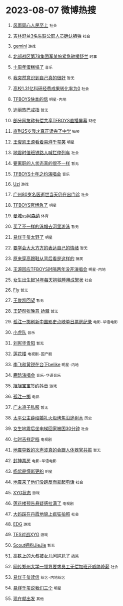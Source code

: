 # 2023-08-07 微博热搜 
1. [风雨同心人民至上](https://m.weibo.cn/search?containerid=100103type%3D1%26t%3D10%26q%3D%23%E9%A3%8E%E9%9B%A8%E5%90%8C%E5%BF%83%E4%BA%BA%E6%B0%91%E8%87%B3%E4%B8%8A%23&stream_entry_id=51&isnewpage=1&extparam=seat%3D1%26pos%3D0%26cate%3D10103%26dgr%3D0%26filter_type%3Drealtimehot%26c_type%3D51%26stream_entry_id%3D51%26display_time%3D1691345389%26pre_seqid%3D169134538920702720929&luicode=10000011&lfid=106003type%3D25%26t%3D3%26disable_hot%3D1%26filter_type%3Drealtimehot) `社会` 

2. [吉林舒兰3名失联公职人员确认牺牲](https://m.weibo.cn/search?containerid=100103type%3D1%26t%3D10%26q%3D%23%E5%90%89%E6%9E%97%E8%88%92%E5%85%B03%E5%90%8D%E5%A4%B1%E8%81%94%E5%85%AC%E8%81%8C%E4%BA%BA%E5%91%98%E7%A1%AE%E8%AE%A4%E7%89%BA%E7%89%B2%23&stream_entry_id=31&isnewpage=1&extparam=seat%3D1%26realpos%3D1%26lcate%3D5001%26dgr%3D0%26pos%3D0%26q%3D%2523%25E5%2590%2589%25E6%259E%2597%25E8%2588%2592%25E5%2585%25B03%25E5%2590%258D%25E5%25A4%25B1%25E8%2581%2594%25E5%2585%25AC%25E8%2581%258C%25E4%25BA%25BA%25E5%2591%2598%25E7%25A1%25AE%25E8%25AE%25A4%25E7%2589%25BA%25E7%2589%25B2%2523%26flag%3D16%26filter_type%3Drealtimehot%26stream_entry_id%3D31%26band_rank%3D1%26c_type%3D31%26cate%3D5001%26display_time%3D1691345389%26pre_seqid%3D169134538920702720929&luicode=10000011&lfid=106003type%3D25%26t%3D3%26disable_hot%3D1%26filter_type%3Drealtimehot) `社会` 

3. [gemini](https://m.weibo.cn/search?containerid=100103type%3D1%26t%3D10%26q%3Dgemini&stream_entry_id=31&isnewpage=1&extparam=seat%3D1%26realpos%3D2%26lcate%3D5001%26dgr%3D0%26pos%3D1%26q%3Dgemini%26flag%3D0%26filter_type%3Drealtimehot%26stream_entry_id%3D31%26band_rank%3D2%26c_type%3D31%26cate%3D5001%26display_time%3D1691345389%26pre_seqid%3D169134538920702720929&luicode=10000011&lfid=106003type%3D25%26t%3D3%26disable_hot%3D1%26filter_type%3Drealtimehot) `游戏` 

4. [北部战区第78集团军某旅紧急驰援舒兰](https://m.weibo.cn/search?containerid=100103type%3D1%26t%3D10%26q%3D%23%E5%8C%97%E9%83%A8%E6%88%98%E5%8C%BA%E7%AC%AC78%E9%9B%86%E5%9B%A2%E5%86%9B%E6%9F%90%E6%97%85%E7%B4%A7%E6%80%A5%E9%A9%B0%E6%8F%B4%E8%88%92%E5%85%B0%23&stream_entry_id=31&isnewpage=1&extparam=seat%3D1%26realpos%3D3%26lcate%3D5001%26dgr%3D0%26pos%3D2%26q%3D%2523%25E5%258C%2597%25E9%2583%25A8%25E6%2588%2598%25E5%258C%25BA%25E7%25AC%25AC78%25E9%259B%2586%25E5%259B%25A2%25E5%2586%259B%25E6%259F%2590%25E6%2597%2585%25E7%25B4%25A7%25E6%2580%25A5%25E9%25A9%25B0%25E6%258F%25B4%25E8%2588%2592%25E5%2585%25B0%2523%26flag%3D0%26filter_type%3Drealtimehot%26stream_entry_id%3D31%26band_rank%3D3%26c_type%3D31%26cate%3D5001%26display_time%3D1691345389%26pre_seqid%3D169134538920702720929&luicode=10000011&lfid=106003type%3D25%26t%3D3%26disable_hot%3D1%26filter_type%3Drealtimehot) `时事` 

5. [十周年蛋糕塌了](https://m.weibo.cn/search?containerid=100103type%3D1%26t%3D10%26q%3D%23%E5%8D%81%E5%91%A8%E5%B9%B4%E8%9B%8B%E7%B3%95%E5%A1%8C%E4%BA%86%23&stream_entry_id=31&isnewpage=1&extparam=seat%3D1%26realpos%3D4%26lcate%3D5001%26dgr%3D0%26pos%3D3%26q%3D%2523%25E5%258D%2581%25E5%2591%25A8%25E5%25B9%25B4%25E8%259B%258B%25E7%25B3%2595%25E5%25A1%258C%25E4%25BA%2586%2523%26flag%3D16%26filter_type%3Drealtimehot%26stream_entry_id%3D31%26band_rank%3D4%26c_type%3D31%26cate%3D5001%26display_time%3D1691345389%26pre_seqid%3D169134538920702720929&luicode=10000011&lfid=106003type%3D25%26t%3D3%26disable_hot%3D1%26filter_type%3Drealtimehot) `音乐` 

6. [我突然意识到自己真的很好](https://m.weibo.cn/search?containerid=100103type%3D1%26t%3D10%26q%3D%E6%88%91%E7%AA%81%E7%84%B6%E6%84%8F%E8%AF%86%E5%88%B0%E8%87%AA%E5%B7%B1%E7%9C%9F%E7%9A%84%E5%BE%88%E5%A5%BD&stream_entry_id=31&isnewpage=1&extparam=seat%3D1%26realpos%3D5%26lcate%3D5001%26dgr%3D0%26pos%3D4%26q%3D%25E6%2588%2591%25E7%25AA%2581%25E7%2584%25B6%25E6%2584%258F%25E8%25AF%2586%25E5%2588%25B0%25E8%2587%25AA%25E5%25B7%25B1%25E7%259C%259F%25E7%259A%2584%25E5%25BE%2588%25E5%25A5%25BD%26flag%3D16%26filter_type%3Drealtimehot%26stream_entry_id%3D31%26band_rank%3D5%26c_type%3D31%26cate%3D5001%26display_time%3D1691345389%26pre_seqid%3D169134538920702720929&luicode=10000011&lfid=106003type%3D25%26t%3D3%26disable_hot%3D1%26filter_type%3Drealtimehot) `暂无` 

7. [高校1.31亿科研经费成果转化率为0](https://m.weibo.cn/search?containerid=100103type%3D1%26t%3D10%26q%3D%23%E9%AB%98%E6%A0%A11.31%E4%BA%BF%E7%A7%91%E7%A0%94%E7%BB%8F%E8%B4%B9%E6%88%90%E6%9E%9C%E8%BD%AC%E5%8C%96%E7%8E%87%E4%B8%BA0%23&stream_entry_id=31&isnewpage=1&extparam=seat%3D1%26realpos%3D6%26lcate%3D5001%26dgr%3D0%26pos%3D5%26q%3D%2523%25E9%25AB%2598%25E6%25A0%25A11.31%25E4%25BA%25BF%25E7%25A7%2591%25E7%25A0%2594%25E7%25BB%258F%25E8%25B4%25B9%25E6%2588%2590%25E6%259E%259C%25E8%25BD%25AC%25E5%258C%2596%25E7%258E%2587%25E4%25B8%25BA0%2523%26flag%3D0%26filter_type%3Drealtimehot%26stream_entry_id%3D31%26band_rank%3D6%26c_type%3D31%26cate%3D5001%26display_time%3D1691345389%26pre_seqid%3D169134538920702720929&luicode=10000011&lfid=106003type%3D25%26t%3D3%26disable_hot%3D1%26filter_type%3Drealtimehot) `社会` 

8. [TFBOYS快本的信](https://m.weibo.cn/search?containerid=100103type%3D1%26t%3D10%26q%3D%23TFBOYS%E5%BF%AB%E6%9C%AC%E7%9A%84%E4%BF%A1%23&stream_entry_id=31&isnewpage=1&extparam=seat%3D1%26realpos%3D7%26lcate%3D5001%26dgr%3D0%26pos%3D6%26q%3D%2523TFBOYS%25E5%25BF%25AB%25E6%259C%25AC%25E7%259A%2584%25E4%25BF%25A1%2523%26flag%3D16%26filter_type%3Drealtimehot%26stream_entry_id%3D31%26band_rank%3D7%26c_type%3D31%26cate%3D5001%26display_time%3D1691345389%26pre_seqid%3D169134538920702720929&luicode=10000011&lfid=106003type%3D25%26t%3D3%26disable_hot%3D1%26filter_type%3Drealtimehot) `明星-内地` 

9. [迪丽热巴戒指](https://m.weibo.cn/search?containerid=100103type%3D1%26t%3D10%26q%3D%23%E8%BF%AA%E4%B8%BD%E7%83%AD%E5%B7%B4%E6%88%92%E6%8C%87%23&stream_entry_id=31&isnewpage=1&extparam=seat%3D1%26realpos%3D8%26lcate%3D5001%26dgr%3D0%26pos%3D7%26q%3D%2523%25E8%25BF%25AA%25E4%25B8%25BD%25E7%2583%25AD%25E5%25B7%25B4%25E6%2588%2592%25E6%258C%2587%2523%26flag%3D0%26filter_type%3Drealtimehot%26stream_entry_id%3D31%26band_rank%3D8%26c_type%3D31%26cate%3D5001%26display_time%3D1691345389%26pre_seqid%3D169134538920702720929&luicode=10000011&lfid=106003type%3D25%26t%3D3%26disable_hot%3D1%26filter_type%3Drealtimehot) `暂无` 

10. [部分网友称有偿共享TFBOYS直播屏幕](https://m.weibo.cn/search?containerid=100103type%3D1%26t%3D10%26q%3D%23%E9%83%A8%E5%88%86%E7%BD%91%E5%8F%8B%E7%A7%B0%E6%9C%89%E5%81%BF%E5%85%B1%E4%BA%ABTFBOYS%E7%9B%B4%E6%92%AD%E5%B1%8F%E5%B9%95%23&stream_entry_id=31&isnewpage=1&extparam=seat%3D1%26realpos%3D9%26lcate%3D5001%26dgr%3D0%26pos%3D8%26q%3D%2523%25E9%2583%25A8%25E5%2588%2586%25E7%25BD%2591%25E5%258F%258B%25E7%25A7%25B0%25E6%259C%2589%25E5%2581%25BF%25E5%2585%25B1%25E4%25BA%25ABTFBOYS%25E7%259B%25B4%25E6%2592%25AD%25E5%25B1%258F%25E5%25B9%2595%2523%26flag%3D0%26filter_type%3Drealtimehot%26stream_entry_id%3D31%26band_rank%3D9%26c_type%3D31%26cate%3D5001%26display_time%3D1691345389%26pre_seqid%3D169134538920702720929&luicode=10000011&lfid=106003type%3D25%26t%3D3%26disable_hot%3D1%26filter_type%3Drealtimehot) `财经` 

11. [直到25岁我才真正读完了中学](https://m.weibo.cn/search?containerid=100103type%3D1%26t%3D10%26q%3D%23%E7%9B%B4%E5%88%B025%E5%B2%81%E6%88%91%E6%89%8D%E7%9C%9F%E6%AD%A3%E8%AF%BB%E5%AE%8C%E4%BA%86%E4%B8%AD%E5%AD%A6%23&stream_entry_id=31&isnewpage=1&extparam=seat%3D1%26realpos%3D10%26lcate%3D5001%26dgr%3D0%26pos%3D9%26q%3D%2523%25E7%259B%25B4%25E5%2588%25B025%25E5%25B2%2581%25E6%2588%2591%25E6%2589%258D%25E7%259C%259F%25E6%25AD%25A3%25E8%25AF%25BB%25E5%25AE%258C%25E4%25BA%2586%25E4%25B8%25AD%25E5%25AD%25A6%2523%26flag%3D0%26filter_type%3Drealtimehot%26stream_entry_id%3D31%26band_rank%3D10%26c_type%3D31%26cate%3D5001%26display_time%3D1691345389%26pre_seqid%3D169134538920702720929&luicode=10000011&lfid=106003type%3D25%26t%3D3%26disable_hot%3D1%26filter_type%3Drealtimehot) `搞笑` 

12. [王俊凯王源看着易烊千玺笑](https://m.weibo.cn/search?containerid=100103type%3D1%26t%3D10%26q%3D%23%E7%8E%8B%E4%BF%8A%E5%87%AF%E7%8E%8B%E6%BA%90%E7%9C%8B%E7%9D%80%E6%98%93%E7%83%8A%E5%8D%83%E7%8E%BA%E7%AC%91%23&stream_entry_id=31&isnewpage=1&extparam=seat%3D1%26realpos%3D11%26lcate%3D5001%26dgr%3D0%26pos%3D10%26q%3D%2523%25E7%258E%258B%25E4%25BF%258A%25E5%2587%25AF%25E7%258E%258B%25E6%25BA%2590%25E7%259C%258B%25E7%259D%2580%25E6%2598%2593%25E7%2583%258A%25E5%258D%2583%25E7%258E%25BA%25E7%25AC%2591%2523%26flag%3D2%26filter_type%3Drealtimehot%26stream_entry_id%3D31%26band_rank%3D11%26c_type%3D31%26cate%3D5001%26display_time%3D1691345389%26pre_seqid%3D169134538920702720929&luicode=10000011&lfid=106003type%3D25%26t%3D3%26disable_hot%3D1%26filter_type%3Drealtimehot) `明星` 

13. [地震时值班铁路人喊拦停列车](https://m.weibo.cn/search?containerid=100103type%3D1%26t%3D10%26q%3D%23%E5%9C%B0%E9%9C%87%E6%97%B6%E5%80%BC%E7%8F%AD%E9%93%81%E8%B7%AF%E4%BA%BA%E5%96%8A%E6%8B%A6%E5%81%9C%E5%88%97%E8%BD%A6%23&stream_entry_id=31&isnewpage=1&extparam=seat%3D1%26realpos%3D12%26lcate%3D5001%26dgr%3D0%26pos%3D11%26q%3D%2523%25E5%259C%25B0%25E9%259C%2587%25E6%2597%25B6%25E5%2580%25BC%25E7%258F%25AD%25E9%2593%2581%25E8%25B7%25AF%25E4%25BA%25BA%25E5%2596%258A%25E6%258B%25A6%25E5%2581%259C%25E5%2588%2597%25E8%25BD%25A6%2523%26flag%3D32768%26filter_type%3Drealtimehot%26stream_entry_id%3D31%26band_rank%3D12%26c_type%3D31%26cate%3D5001%26display_time%3D1691345389%26pre_seqid%3D169134538920702720929&luicode=10000011&lfid=106003type%3D25%26t%3D3%26disable_hot%3D1%26filter_type%3Drealtimehot) `社会` 

14. [要离职的人状态真的很不一样](https://m.weibo.cn/search?containerid=100103type%3D1%26t%3D10%26q%3D%E8%A6%81%E7%A6%BB%E8%81%8C%E7%9A%84%E4%BA%BA%E7%8A%B6%E6%80%81%E7%9C%9F%E7%9A%84%E5%BE%88%E4%B8%8D%E4%B8%80%E6%A0%B7&stream_entry_id=31&isnewpage=1&extparam=seat%3D1%26realpos%3D13%26lcate%3D5001%26dgr%3D0%26pos%3D12%26q%3D%25E8%25A6%2581%25E7%25A6%25BB%25E8%2581%258C%25E7%259A%2584%25E4%25BA%25BA%25E7%258A%25B6%25E6%2580%2581%25E7%259C%259F%25E7%259A%2584%25E5%25BE%2588%25E4%25B8%258D%25E4%25B8%2580%25E6%25A0%25B7%26flag%3D0%26filter_type%3Drealtimehot%26stream_entry_id%3D31%26band_rank%3D13%26c_type%3D31%26cate%3D5001%26display_time%3D1691345389%26pre_seqid%3D169134538920702720929&luicode=10000011&lfid=106003type%3D25%26t%3D3%26disable_hot%3D1%26filter_type%3Drealtimehot) `暂无` 

15. [TFBOYS十年之约演唱会](https://m.weibo.cn/search?containerid=100103type%3D1%26t%3D10%26q%3D%23TFBOYS%E5%8D%81%E5%B9%B4%E4%B9%8B%E7%BA%A6%E6%BC%94%E5%94%B1%E4%BC%9A%23&stream_entry_id=31&isnewpage=1&extparam=seat%3D1%26realpos%3D14%26lcate%3D5001%26dgr%3D0%26pos%3D13%26q%3D%2523TFBOYS%25E5%258D%2581%25E5%25B9%25B4%25E4%25B9%258B%25E7%25BA%25A6%25E6%25BC%2594%25E5%2594%25B1%25E4%25BC%259A%2523%26flag%3D2%26filter_type%3Drealtimehot%26stream_entry_id%3D31%26band_rank%3D14%26c_type%3D31%26cate%3D5001%26display_time%3D1691345389%26pre_seqid%3D169134538920702720929&luicode=10000011&lfid=106003type%3D25%26t%3D3%26disable_hot%3D1%26filter_type%3Drealtimehot) `音乐` 

16. [Uzi](https://m.weibo.cn/search?containerid=100103type%3D1%26t%3D10%26q%3DUzi&stream_entry_id=31&isnewpage=1&extparam=seat%3D1%26realpos%3D15%26lcate%3D5001%26dgr%3D0%26pos%3D14%26q%3DUzi%26flag%3D0%26filter_type%3Drealtimehot%26stream_entry_id%3D31%26band_rank%3D15%26c_type%3D31%26cate%3D5001%26display_time%3D1691345389%26pre_seqid%3D169134538920702720929&luicode=10000011&lfid=106003type%3D25%26t%3D3%26disable_hot%3D1%26filter_type%3Drealtimehot) `游戏` 

17. [广州80岁名医逝世当天仍在出门诊](https://m.weibo.cn/search?containerid=100103type%3D1%26t%3D10%26q%3D%23%E5%B9%BF%E5%B7%9E80%E5%B2%81%E5%90%8D%E5%8C%BB%E9%80%9D%E4%B8%96%E5%BD%93%E5%A4%A9%E4%BB%8D%E5%9C%A8%E5%87%BA%E9%97%A8%E8%AF%8A%23&stream_entry_id=31&isnewpage=1&extparam=seat%3D1%26realpos%3D16%26lcate%3D5001%26dgr%3D0%26pos%3D15%26q%3D%2523%25E5%25B9%25BF%25E5%25B7%259E80%25E5%25B2%2581%25E5%2590%258D%25E5%258C%25BB%25E9%2580%259D%25E4%25B8%2596%25E5%25BD%2593%25E5%25A4%25A9%25E4%25BB%258D%25E5%259C%25A8%25E5%2587%25BA%25E9%2597%25A8%25E8%25AF%258A%2523%26flag%3D32768%26filter_type%3Drealtimehot%26stream_entry_id%3D31%26band_rank%3D16%26c_type%3D31%26cate%3D5001%26display_time%3D1691345389%26pre_seqid%3D169134538920702720929&luicode=10000011&lfid=106003type%3D25%26t%3D3%26disable_hot%3D1%26filter_type%3Drealtimehot) `社会` 

18. [TFBOYS官博急了](https://m.weibo.cn/search?containerid=100103type%3D1%26t%3D10%26q%3D%23TFBOYS%E5%AE%98%E5%8D%9A%E6%80%A5%E4%BA%86%23&stream_entry_id=31&isnewpage=1&extparam=seat%3D1%26realpos%3D17%26lcate%3D5001%26dgr%3D0%26pos%3D16%26q%3D%2523TFBOYS%25E5%25AE%2598%25E5%258D%259A%25E6%2580%25A5%25E4%25BA%2586%2523%26flag%3D2%26filter_type%3Drealtimehot%26stream_entry_id%3D31%26band_rank%3D17%26c_type%3D31%26cate%3D5001%26display_time%3D1691345389%26pre_seqid%3D169134538920702720929&luicode=10000011&lfid=106003type%3D25%26t%3D3%26disable_hot%3D1%26filter_type%3Drealtimehot) `明星` 

19. [曼城vs阿森纳](https://m.weibo.cn/search?containerid=100103type%3D1%26t%3D10%26q%3D%23%E6%9B%BC%E5%9F%8Evs%E9%98%BF%E6%A3%AE%E7%BA%B3%23&stream_entry_id=31&isnewpage=1&extparam=seat%3D1%26realpos%3D18%26lcate%3D5001%26dgr%3D0%26pos%3D17%26q%3D%2523%25E6%259B%25BC%25E5%259F%258Evs%25E9%2598%25BF%25E6%25A3%25AE%25E7%25BA%25B3%2523%26flag%3D0%26filter_type%3Drealtimehot%26stream_entry_id%3D31%26band_rank%3D18%26c_type%3D31%26cate%3D5001%26display_time%3D1691345389%26pre_seqid%3D169134538920702720929&luicode=10000011&lfid=106003type%3D25%26t%3D3%26disable_hot%3D1%26filter_type%3Drealtimehot) `体育` 

20. [买了不一样的泳帽去河里游泳](https://m.weibo.cn/search?containerid=100103type%3D1%26t%3D10%26q%3D%E4%B9%B0%E4%BA%86%E4%B8%8D%E4%B8%80%E6%A0%B7%E7%9A%84%E6%B3%B3%E5%B8%BD%E5%8E%BB%E6%B2%B3%E9%87%8C%E6%B8%B8%E6%B3%B3&stream_entry_id=31&isnewpage=1&extparam=seat%3D1%26realpos%3D19%26lcate%3D5001%26dgr%3D0%26pos%3D18%26q%3D%25E4%25B9%25B0%25E4%25BA%2586%25E4%25B8%258D%25E4%25B8%2580%25E6%25A0%25B7%25E7%259A%2584%25E6%25B3%25B3%25E5%25B8%25BD%25E5%258E%25BB%25E6%25B2%25B3%25E9%2587%258C%25E6%25B8%25B8%25E6%25B3%25B3%26flag%3D0%26filter_type%3Drealtimehot%26stream_entry_id%3D31%26band_rank%3D19%26c_type%3D31%26cate%3D5001%26display_time%3D1691345389%26pre_seqid%3D169134538920702720929&luicode=10000011&lfid=106003type%3D25%26t%3D3%26disable_hot%3D1%26filter_type%3Drealtimehot) `暂无` 

21. [易烊千玺太野了](https://m.weibo.cn/search?containerid=100103type%3D1%26t%3D10%26q%3D%23%E6%98%93%E7%83%8A%E5%8D%83%E7%8E%BA%E5%A4%AA%E9%87%8E%E4%BA%86%23&stream_entry_id=31&isnewpage=1&extparam=seat%3D1%26realpos%3D20%26lcate%3D5001%26dgr%3D0%26pos%3D19%26q%3D%2523%25E6%2598%2593%25E7%2583%258A%25E5%258D%2583%25E7%258E%25BA%25E5%25A4%25AA%25E9%2587%258E%25E4%25BA%2586%2523%26flag%3D2%26filter_type%3Drealtimehot%26stream_entry_id%3D31%26band_rank%3D20%26c_type%3D31%26cate%3D5001%26display_time%3D1691345389%26pre_seqid%3D169134538920702720929&luicode=10000011&lfid=106003type%3D25%26t%3D3%26disable_hot%3D1%26filter_type%3Drealtimehot) `明星` 

22. [要学会大大方方的表达自己的情绪](https://m.weibo.cn/search?containerid=100103type%3D1%26t%3D10%26q%3D%E8%A6%81%E5%AD%A6%E4%BC%9A%E5%A4%A7%E5%A4%A7%E6%96%B9%E6%96%B9%E7%9A%84%E8%A1%A8%E8%BE%BE%E8%87%AA%E5%B7%B1%E7%9A%84%E6%83%85%E7%BB%AA&stream_entry_id=31&isnewpage=1&extparam=seat%3D1%26realpos%3D21%26lcate%3D5001%26dgr%3D0%26pos%3D20%26q%3D%25E8%25A6%2581%25E5%25AD%25A6%25E4%25BC%259A%25E5%25A4%25A7%25E5%25A4%25A7%25E6%2596%25B9%25E6%2596%25B9%25E7%259A%2584%25E8%25A1%25A8%25E8%25BE%25BE%25E8%2587%25AA%25E5%25B7%25B1%25E7%259A%2584%25E6%2583%2585%25E7%25BB%25AA%26flag%3D1%26filter_type%3Drealtimehot%26stream_entry_id%3D31%26band_rank%3D21%26c_type%3D31%26cate%3D5001%26display_time%3D1691345389%26pre_seqid%3D169134538920702720929&luicode=10000011&lfid=106003type%3D25%26t%3D3%26disable_hot%3D1%26filter_type%3Drealtimehot) `暂无` 

23. [原来穿高跟鞋从背后看是这样的](https://m.weibo.cn/search?containerid=100103type%3D1%26t%3D10%26q%3D%23%E5%8E%9F%E6%9D%A5%E7%A9%BF%E9%AB%98%E8%B7%9F%E9%9E%8B%E4%BB%8E%E8%83%8C%E5%90%8E%E7%9C%8B%E6%98%AF%E8%BF%99%E6%A0%B7%E7%9A%84%23&stream_entry_id=31&isnewpage=1&extparam=seat%3D1%26realpos%3D22%26lcate%3D5001%26dgr%3D0%26pos%3D21%26q%3D%2523%25E5%258E%259F%25E6%259D%25A5%25E7%25A9%25BF%25E9%25AB%2598%25E8%25B7%259F%25E9%259E%258B%25E4%25BB%258E%25E8%2583%258C%25E5%2590%258E%25E7%259C%258B%25E6%2598%25AF%25E8%25BF%2599%25E6%25A0%25B7%25E7%259A%2584%2523%26flag%3D0%26filter_type%3Drealtimehot%26stream_entry_id%3D31%26band_rank%3D22%26c_type%3D31%26cate%3D5001%26display_time%3D1691345389%26pre_seqid%3D169134538920702720929&luicode=10000011&lfid=106003type%3D25%26t%3D3%26disable_hot%3D1%26filter_type%3Drealtimehot) `搞笑` 

24. [王源回应TFBOYS时隔两年没开演唱会](https://m.weibo.cn/search?containerid=100103type%3D1%26t%3D10%26q%3D%23%E7%8E%8B%E6%BA%90%E5%9B%9E%E5%BA%94TFBOYS%E6%97%B6%E9%9A%94%E4%B8%A4%E5%B9%B4%E6%B2%A1%E5%BC%80%E6%BC%94%E5%94%B1%E4%BC%9A%23&stream_entry_id=31&isnewpage=1&extparam=seat%3D1%26realpos%3D23%26lcate%3D5001%26dgr%3D0%26pos%3D22%26q%3D%2523%25E7%258E%258B%25E6%25BA%2590%25E5%259B%259E%25E5%25BA%2594TFBOYS%25E6%2597%25B6%25E9%259A%2594%25E4%25B8%25A4%25E5%25B9%25B4%25E6%25B2%25A1%25E5%25BC%2580%25E6%25BC%2594%25E5%2594%25B1%25E4%25BC%259A%2523%26flag%3D2%26filter_type%3Drealtimehot%26stream_entry_id%3D31%26band_rank%3D23%26c_type%3D31%26cate%3D5001%26display_time%3D1691345389%26pre_seqid%3D169134538920702720929&luicode=10000011&lfid=106003type%3D25%26t%3D3%26disable_hot%3D1%26filter_type%3Drealtimehot) `明星-内地` 

25. [女生出生起14年每天抱毯睡用成絮状](https://m.weibo.cn/search?containerid=100103type%3D1%26t%3D10%26q%3D%23%E5%A5%B3%E7%94%9F%E5%87%BA%E7%94%9F%E8%B5%B714%E5%B9%B4%E6%AF%8F%E5%A4%A9%E6%8A%B1%E6%AF%AF%E7%9D%A1%E7%94%A8%E6%88%90%E7%B5%AE%E7%8A%B6%23&stream_entry_id=31&isnewpage=1&extparam=seat%3D1%26realpos%3D24%26lcate%3D5001%26dgr%3D0%26pos%3D23%26q%3D%2523%25E5%25A5%25B3%25E7%2594%259F%25E5%2587%25BA%25E7%2594%259F%25E8%25B5%25B714%25E5%25B9%25B4%25E6%25AF%258F%25E5%25A4%25A9%25E6%258A%25B1%25E6%25AF%25AF%25E7%259D%25A1%25E7%2594%25A8%25E6%2588%2590%25E7%25B5%25AE%25E7%258A%25B6%2523%26flag%3D0%26filter_type%3Drealtimehot%26stream_entry_id%3D31%26band_rank%3D24%26c_type%3D31%26cate%3D5001%26display_time%3D1691345389%26pre_seqid%3D169134538920702720929&luicode=10000011&lfid=106003type%3D25%26t%3D3%26disable_hot%3D1%26filter_type%3Drealtimehot) `社会` 

26. [Fly](https://m.weibo.cn/search?containerid=100103type%3D1%26t%3D10%26q%3DFly&stream_entry_id=31&isnewpage=1&extparam=seat%3D1%26realpos%3D25%26lcate%3D5001%26dgr%3D0%26pos%3D24%26q%3DFly%26flag%3D0%26filter_type%3Drealtimehot%26stream_entry_id%3D31%26band_rank%3D25%26c_type%3D31%26cate%3D5001%26display_time%3D1691345389%26pre_seqid%3D169134538920702720929&luicode=10000011&lfid=106003type%3D25%26t%3D3%26disable_hot%3D1%26filter_type%3Drealtimehot) `暂无` 

27. [王俊凯回望](https://m.weibo.cn/search?containerid=100103type%3D1%26t%3D10%26q%3D%E7%8E%8B%E4%BF%8A%E5%87%AF%E5%9B%9E%E6%9C%9B&stream_entry_id=31&isnewpage=1&extparam=seat%3D1%26realpos%3D26%26lcate%3D5001%26dgr%3D0%26pos%3D25%26q%3D%25E7%258E%258B%25E4%25BF%258A%25E5%2587%25AF%25E5%259B%259E%25E6%259C%259B%26flag%3D0%26filter_type%3Drealtimehot%26stream_entry_id%3D31%26band_rank%3D26%26c_type%3D31%26cate%3D5001%26display_time%3D1691345389%26pre_seqid%3D169134538920702720929&luicode=10000011&lfid=106003type%3D25%26t%3D3%26disable_hot%3D1%26filter_type%3Drealtimehot) `暂无` 

28. [王楚然张晚意 娇藏](https://m.weibo.cn/search?containerid=100103type%3D1%26t%3D10%26q%3D%E7%8E%8B%E6%A5%9A%E7%84%B6%E5%BC%A0%E6%99%9A%E6%84%8F+%E5%A8%87%E8%97%8F&stream_entry_id=31&isnewpage=1&extparam=seat%3D1%26realpos%3D27%26lcate%3D5001%26dgr%3D0%26pos%3D26%26q%3D%25E7%258E%258B%25E6%25A5%259A%25E7%2584%25B6%25E5%25BC%25A0%25E6%2599%259A%25E6%2584%258F%2520%25E5%25A8%2587%25E8%2597%258F%26flag%3D0%26filter_type%3Drealtimehot%26stream_entry_id%3D31%26band_rank%3D27%26c_type%3D31%26cate%3D5001%26display_time%3D1691345389%26pre_seqid%3D169134538920702720929&luicode=10000011&lfid=106003type%3D25%26t%3D3%26disable_hot%3D1%26filter_type%3Drealtimehot) `暂无` 

29. [孤注一掷刷新中国影史点映单日票房纪录](https://m.weibo.cn/search?containerid=100103type%3D1%26t%3D10%26q%3D%23%E5%AD%A4%E6%B3%A8%E4%B8%80%E6%8E%B7%E5%88%B7%E6%96%B0%E4%B8%AD%E5%9B%BD%E5%BD%B1%E5%8F%B2%E7%82%B9%E6%98%A0%E5%8D%95%E6%97%A5%E7%A5%A8%E6%88%BF%E7%BA%AA%E5%BD%95%23&stream_entry_id=31&isnewpage=1&extparam=seat%3D1%26realpos%3D28%26lcate%3D5001%26dgr%3D0%26pos%3D27%26q%3D%2523%25E5%25AD%25A4%25E6%25B3%25A8%25E4%25B8%2580%25E6%258E%25B7%25E5%2588%25B7%25E6%2596%25B0%25E4%25B8%25AD%25E5%259B%25BD%25E5%25BD%25B1%25E5%258F%25B2%25E7%2582%25B9%25E6%2598%25A0%25E5%258D%2595%25E6%2597%25A5%25E7%25A5%25A8%25E6%2588%25BF%25E7%25BA%25AA%25E5%25BD%2595%2523%26flag%3D0%26filter_type%3Drealtimehot%26stream_entry_id%3D31%26band_rank%3D28%26c_type%3D31%26cate%3D5001%26display_time%3D1691345389%26pre_seqid%3D169134538920702720929&luicode=10000011&lfid=106003type%3D25%26t%3D3%26disable_hot%3D1%26filter_type%3Drealtimehot) `电影-华语电影` 

30. [小虎队](https://m.weibo.cn/search?containerid=100103type%3D1%26t%3D10%26q%3D%E5%B0%8F%E8%99%8E%E9%98%9F&stream_entry_id=31&isnewpage=1&extparam=seat%3D1%26realpos%3D29%26lcate%3D5001%26dgr%3D0%26pos%3D28%26q%3D%25E5%25B0%258F%25E8%2599%258E%25E9%2598%259F%26flag%3D0%26filter_type%3Drealtimehot%26stream_entry_id%3D31%26band_rank%3D29%26c_type%3D31%26cate%3D5001%26display_time%3D1691345389%26pre_seqid%3D169134538920702720929&luicode=10000011&lfid=106003type%3D25%26t%3D3%26disable_hot%3D1%26filter_type%3Drealtimehot) `音乐` 

31. [刘宪华贵阳](https://m.weibo.cn/search?containerid=100103type%3D1%26t%3D10%26q%3D%E5%88%98%E5%AE%AA%E5%8D%8E%E8%B4%B5%E9%98%B3&stream_entry_id=31&isnewpage=1&extparam=seat%3D1%26realpos%3D30%26lcate%3D5001%26dgr%3D0%26pos%3D29%26q%3D%25E5%2588%2598%25E5%25AE%25AA%25E5%258D%258E%25E8%25B4%25B5%25E9%2598%25B3%26flag%3D0%26filter_type%3Drealtimehot%26stream_entry_id%3D31%26band_rank%3D30%26c_type%3D31%26cate%3D5001%26display_time%3D1691345389%26pre_seqid%3D169134538920702720929&luicode=10000011&lfid=106003type%3D25%26t%3D3%26disable_hot%3D1%26filter_type%3Drealtimehot) `暂无` 

32. [莲花楼](https://m.weibo.cn/search?containerid=100103type%3D1%26t%3D10%26q%3D%E8%8E%B2%E8%8A%B1%E6%A5%BC&stream_entry_id=31&isnewpage=1&extparam=seat%3D1%26realpos%3D31%26lcate%3D5001%26dgr%3D0%26pos%3D30%26q%3D%25E8%258E%25B2%25E8%258A%25B1%25E6%25A5%25BC%26flag%3D0%26filter_type%3Drealtimehot%26stream_entry_id%3D31%26band_rank%3D31%26c_type%3D31%26cate%3D5001%26display_time%3D1691345389%26pre_seqid%3D169134538920702720929&luicode=10000011&lfid=106003type%3D25%26t%3D3%26disable_hot%3D1%26filter_type%3Drealtimehot) `电视剧-国产剧` 

33. [李飞和黄锐在台下belike](https://m.weibo.cn/search?containerid=100103type%3D1%26t%3D10%26q%3D%23%E6%9D%8E%E9%A3%9E%E5%92%8C%E9%BB%84%E9%94%90%E5%9C%A8%E5%8F%B0%E4%B8%8Bbelike%23&stream_entry_id=31&isnewpage=1&extparam=seat%3D1%26realpos%3D32%26lcate%3D5001%26dgr%3D0%26pos%3D31%26q%3D%2523%25E6%259D%258E%25E9%25A3%259E%25E5%2592%258C%25E9%25BB%2584%25E9%2594%2590%25E5%259C%25A8%25E5%258F%25B0%25E4%25B8%258Bbelike%2523%26flag%3D0%26filter_type%3Drealtimehot%26stream_entry_id%3D31%26band_rank%3D32%26c_type%3D31%26cate%3D5001%26display_time%3D1691345389%26pre_seqid%3D169134538920702720929&luicode=10000011&lfid=106003type%3D25%26t%3D3%26disable_hot%3D1%26filter_type%3Drealtimehot) `明星-内地` 

34. [鹿晗演唱会](https://m.weibo.cn/search?containerid=100103type%3D1%26t%3D10%26q%3D%E9%B9%BF%E6%99%97%E6%BC%94%E5%94%B1%E4%BC%9A&stream_entry_id=31&isnewpage=1&extparam=seat%3D1%26realpos%3D33%26lcate%3D5001%26dgr%3D0%26pos%3D32%26q%3D%25E9%25B9%25BF%25E6%2599%2597%25E6%25BC%2594%25E5%2594%25B1%25E4%25BC%259A%26flag%3D0%26filter_type%3Drealtimehot%26stream_entry_id%3D31%26band_rank%3D33%26c_type%3D31%26cate%3D5001%26display_time%3D1691345389%26pre_seqid%3D169134538920702720929&luicode=10000011&lfid=106003type%3D25%26t%3D3%26disable_hot%3D1%26filter_type%3Drealtimehot) `音乐-华语音乐` 

35. [旭旭宝宝签约抖音](https://m.weibo.cn/search?containerid=100103type%3D1%26t%3D10%26q%3D%23%E6%97%AD%E6%97%AD%E5%AE%9D%E5%AE%9D%E7%AD%BE%E7%BA%A6%E6%8A%96%E9%9F%B3%23&stream_entry_id=31&isnewpage=1&extparam=seat%3D1%26realpos%3D34%26lcate%3D5001%26dgr%3D0%26pos%3D33%26q%3D%2523%25E6%2597%25AD%25E6%2597%25AD%25E5%25AE%259D%25E5%25AE%259D%25E7%25AD%25BE%25E7%25BA%25A6%25E6%258A%2596%25E9%259F%25B3%2523%26flag%3D0%26filter_type%3Drealtimehot%26stream_entry_id%3D31%26band_rank%3D34%26c_type%3D31%26cate%3D5001%26display_time%3D1691345389%26pre_seqid%3D169134538920702720929&luicode=10000011&lfid=106003type%3D25%26t%3D3%26disable_hot%3D1%26filter_type%3Drealtimehot) `游戏` 

36. [孤注一掷](https://m.weibo.cn/search?containerid=100103type%3D1%26t%3D10%26q%3D%E5%AD%A4%E6%B3%A8%E4%B8%80%E6%8E%B7&stream_entry_id=31&isnewpage=1&extparam=seat%3D1%26realpos%3D35%26lcate%3D5001%26dgr%3D0%26pos%3D34%26q%3D%25E5%25AD%25A4%25E6%25B3%25A8%25E4%25B8%2580%25E6%258E%25B7%26flag%3D0%26filter_type%3Drealtimehot%26stream_entry_id%3D31%26band_rank%3D35%26c_type%3D31%26cate%3D5001%26display_time%3D1691345389%26pre_seqid%3D169134538920702720929&luicode=10000011&lfid=106003type%3D25%26t%3D3%26disable_hot%3D1%26filter_type%3Drealtimehot) `电影` 

37. [广末凉子私服](https://m.weibo.cn/search?containerid=100103type%3D1%26t%3D10%26q%3D%E5%B9%BF%E6%9C%AB%E5%87%89%E5%AD%90%E7%A7%81%E6%9C%8D&stream_entry_id=31&isnewpage=1&extparam=seat%3D1%26realpos%3D36%26lcate%3D5001%26dgr%3D0%26pos%3D35%26q%3D%25E5%25B9%25BF%25E6%259C%25AB%25E5%2587%2589%25E5%25AD%2590%25E7%25A7%2581%25E6%259C%258D%26flag%3D0%26filter_type%3Drealtimehot%26stream_entry_id%3D31%26band_rank%3D36%26c_type%3D31%26cate%3D5001%26display_time%3D1691345389%26pre_seqid%3D169134538920702720929&luicode=10000011&lfid=106003type%3D25%26t%3D3%26disable_hot%3D1%26filter_type%3Drealtimehot) `暂无` 

38. [太平公主薛绍婚礼火炬烤焦沿途树木](https://m.weibo.cn/search?containerid=100103type%3D1%26t%3D10%26q%3D%23%E5%A4%AA%E5%B9%B3%E5%85%AC%E4%B8%BB%E8%96%9B%E7%BB%8D%E5%A9%9A%E7%A4%BC%E7%81%AB%E7%82%AC%E7%83%A4%E7%84%A6%E6%B2%BF%E9%80%94%E6%A0%91%E6%9C%A8%23&stream_entry_id=31&isnewpage=1&extparam=seat%3D1%26realpos%3D37%26lcate%3D5001%26dgr%3D0%26pos%3D36%26q%3D%2523%25E5%25A4%25AA%25E5%25B9%25B3%25E5%2585%25AC%25E4%25B8%25BB%25E8%2596%259B%25E7%25BB%258D%25E5%25A9%259A%25E7%25A4%25BC%25E7%2581%25AB%25E7%2582%25AC%25E7%2583%25A4%25E7%2584%25A6%25E6%25B2%25BF%25E9%2580%2594%25E6%25A0%2591%25E6%259C%25A8%2523%26flag%3D32768%26filter_type%3Drealtimehot%26stream_entry_id%3D31%26band_rank%3D37%26c_type%3D31%26cate%3D5001%26display_time%3D1691345389%26pre_seqid%3D169134538920702720929&luicode=10000011&lfid=106003type%3D25%26t%3D3%26disable_hot%3D1%26filter_type%3Drealtimehot) `历史` 

39. [女生地震后坐电梯回家被困30分钟](https://m.weibo.cn/search?containerid=100103type%3D1%26t%3D10%26q%3D%23%E5%A5%B3%E7%94%9F%E5%9C%B0%E9%9C%87%E5%90%8E%E5%9D%90%E7%94%B5%E6%A2%AF%E5%9B%9E%E5%AE%B6%E8%A2%AB%E5%9B%B030%E5%88%86%E9%92%9F%23&stream_entry_id=31&isnewpage=1&extparam=seat%3D1%26realpos%3D38%26lcate%3D5001%26dgr%3D0%26pos%3D37%26q%3D%2523%25E5%25A5%25B3%25E7%2594%259F%25E5%259C%25B0%25E9%259C%2587%25E5%2590%258E%25E5%259D%2590%25E7%2594%25B5%25E6%25A2%25AF%25E5%259B%259E%25E5%25AE%25B6%25E8%25A2%25AB%25E5%259B%25B030%25E5%2588%2586%25E9%2592%259F%2523%26flag%3D0%26filter_type%3Drealtimehot%26stream_entry_id%3D31%26band_rank%3D38%26c_type%3D31%26cate%3D5001%26display_time%3D1691345389%26pre_seqid%3D169134538920702720929&luicode=10000011&lfid=106003type%3D25%26t%3D3%26disable_hot%3D1%26filter_type%3Drealtimehot) `社会` 

40. [七时吉祥定档](https://m.weibo.cn/search?containerid=100103type%3D1%26t%3D10%26q%3D%23%E4%B8%83%E6%97%B6%E5%90%89%E7%A5%A5%E5%AE%9A%E6%A1%A3%23&stream_entry_id=31&isnewpage=1&extparam=seat%3D1%26realpos%3D39%26lcate%3D5001%26dgr%3D0%26pos%3D38%26q%3D%2523%25E4%25B8%2583%25E6%2597%25B6%25E5%2590%2589%25E7%25A5%25A5%25E5%25AE%259A%25E6%25A1%25A3%2523%26flag%3D0%26filter_type%3Drealtimehot%26stream_entry_id%3D31%26band_rank%3D39%26c_type%3D31%26cate%3D5001%26display_time%3D1691345389%26pre_seqid%3D169134538920702720929&luicode=10000011&lfid=106003type%3D25%26t%3D3%26disable_hot%3D1%26filter_type%3Drealtimehot) `电视剧` 

41. [地震导致的次声波真的会跟人体器官共振](https://m.weibo.cn/search?containerid=100103type%3D1%26t%3D10%26q%3D%E5%9C%B0%E9%9C%87%E5%AF%BC%E8%87%B4%E7%9A%84%E6%AC%A1%E5%A3%B0%E6%B3%A2%E7%9C%9F%E7%9A%84%E4%BC%9A%E8%B7%9F%E4%BA%BA%E4%BD%93%E5%99%A8%E5%AE%98%E5%85%B1%E6%8C%AF&stream_entry_id=31&isnewpage=1&extparam=seat%3D1%26realpos%3D40%26lcate%3D5001%26dgr%3D0%26pos%3D39%26q%3D%25E5%259C%25B0%25E9%259C%2587%25E5%25AF%25BC%25E8%2587%25B4%25E7%259A%2584%25E6%25AC%25A1%25E5%25A3%25B0%25E6%25B3%25A2%25E7%259C%259F%25E7%259A%2584%25E4%25BC%259A%25E8%25B7%259F%25E4%25BA%25BA%25E4%25BD%2593%25E5%2599%25A8%25E5%25AE%2598%25E5%2585%25B1%25E6%258C%25AF%26flag%3D0%26filter_type%3Drealtimehot%26stream_entry_id%3D31%26band_rank%3D40%26c_type%3D31%26cate%3D5001%26display_time%3D1691345389%26pre_seqid%3D169134538920702720929&luicode=10000011&lfid=106003type%3D25%26t%3D3%26disable_hot%3D1%26filter_type%3Drealtimehot) `暂无` 

42. [封神票房](https://m.weibo.cn/search?containerid=100103type%3D1%26t%3D10%26q%3D%E5%B0%81%E7%A5%9E%E7%A5%A8%E6%88%BF&stream_entry_id=31&isnewpage=1&extparam=seat%3D1%26realpos%3D41%26lcate%3D5001%26dgr%3D0%26pos%3D40%26q%3D%25E5%25B0%2581%25E7%25A5%259E%25E7%25A5%25A8%25E6%2588%25BF%26flag%3D0%26filter_type%3Drealtimehot%26stream_entry_id%3D31%26band_rank%3D41%26c_type%3D31%26cate%3D5001%26display_time%3D1691345389%26pre_seqid%3D169134538920702720929&luicode=10000011&lfid=106003type%3D25%26t%3D3%26disable_hot%3D1%26filter_type%3Drealtimehot) `电影-华语电影` 

43. [杨紫是懂断更的](https://m.weibo.cn/search?containerid=100103type%3D1%26t%3D10%26q%3D%23%E6%9D%A8%E7%B4%AB%E6%98%AF%E6%87%82%E6%96%AD%E6%9B%B4%E7%9A%84%23&stream_entry_id=31&isnewpage=1&extparam=seat%3D1%26realpos%3D42%26lcate%3D5001%26dgr%3D0%26pos%3D41%26q%3D%2523%25E6%259D%25A8%25E7%25B4%25AB%25E6%2598%25AF%25E6%2587%2582%25E6%2596%25AD%25E6%259B%25B4%25E7%259A%2584%2523%26flag%3D0%26filter_type%3Drealtimehot%26stream_entry_id%3D31%26band_rank%3D42%26c_type%3D31%26cate%3D5001%26display_time%3D1691345389%26pre_seqid%3D169134538920702720929&luicode=10000011&lfid=106003type%3D25%26t%3D3%26disable_hot%3D1%26filter_type%3Drealtimehot) `明星` 

44. [地震来了他们没跑反而拿起电话](https://m.weibo.cn/search?containerid=100103type%3D1%26t%3D10%26q%3D%23%E5%9C%B0%E9%9C%87%E6%9D%A5%E4%BA%86%E4%BB%96%E4%BB%AC%E6%B2%A1%E8%B7%91%E5%8F%8D%E8%80%8C%E6%8B%BF%E8%B5%B7%E7%94%B5%E8%AF%9D%23&stream_entry_id=31&isnewpage=1&extparam=seat%3D1%26realpos%3D43%26lcate%3D5001%26dgr%3D0%26pos%3D42%26q%3D%2523%25E5%259C%25B0%25E9%259C%2587%25E6%259D%25A5%25E4%25BA%2586%25E4%25BB%2596%25E4%25BB%25AC%25E6%25B2%25A1%25E8%25B7%2591%25E5%258F%258D%25E8%2580%258C%25E6%258B%25BF%25E8%25B5%25B7%25E7%2594%25B5%25E8%25AF%259D%2523%26flag%3D0%26filter_type%3Drealtimehot%26stream_entry_id%3D31%26band_rank%3D43%26c_type%3D31%26cate%3D5001%26display_time%3D1691345389%26pre_seqid%3D169134538920702720929&luicode=10000011&lfid=106003type%3D25%26t%3D3%26disable_hot%3D1%26filter_type%3Drealtimehot) `社会` 

45. [XYG状态](https://m.weibo.cn/search?containerid=100103type%3D1%26t%3D10%26q%3DXYG%E7%8A%B6%E6%80%81&stream_entry_id=31&isnewpage=1&extparam=seat%3D1%26realpos%3D44%26lcate%3D5001%26dgr%3D0%26pos%3D43%26q%3DXYG%25E7%258A%25B6%25E6%2580%2581%26flag%3D0%26filter_type%3Drealtimehot%26stream_entry_id%3D31%26band_rank%3D44%26c_type%3D31%26cate%3D5001%26display_time%3D1691345389%26pre_seqid%3D169134538920702720929&luicode=10000011&lfid=106003type%3D25%26t%3D3%26disable_hot%3D1%26filter_type%3Drealtimehot) `游戏` 

46. [莲花楼预告悬疑感拉满了](https://m.weibo.cn/search?containerid=100103type%3D1%26t%3D10%26q%3D%23%E8%8E%B2%E8%8A%B1%E6%A5%BC%E9%A2%84%E5%91%8A%E6%82%AC%E7%96%91%E6%84%9F%E6%8B%89%E6%BB%A1%E4%BA%86%23&stream_entry_id=31&isnewpage=1&extparam=seat%3D1%26realpos%3D45%26lcate%3D5001%26dgr%3D0%26pos%3D44%26q%3D%2523%25E8%258E%25B2%25E8%258A%25B1%25E6%25A5%25BC%25E9%25A2%2584%25E5%2591%258A%25E6%2582%25AC%25E7%2596%2591%25E6%2584%259F%25E6%258B%2589%25E6%25BB%25A1%25E4%25BA%2586%2523%26flag%3D0%26filter_type%3Drealtimehot%26stream_entry_id%3D31%26band_rank%3D45%26c_type%3D31%26cate%3D5001%26display_time%3D1691345389%26pre_seqid%3D169134538920702720929&luicode=10000011&lfid=106003type%3D25%26t%3D3%26disable_hot%3D1%26filter_type%3Drealtimehot) `电视剧` 

47. [大妈踩在丹霞地貌上疯狂拍照](https://m.weibo.cn/search?containerid=100103type%3D1%26t%3D10%26q%3D%23%E5%A4%A7%E5%A6%88%E8%B8%A9%E5%9C%A8%E4%B8%B9%E9%9C%9E%E5%9C%B0%E8%B2%8C%E4%B8%8A%E7%96%AF%E7%8B%82%E6%8B%8D%E7%85%A7%23&stream_entry_id=31&isnewpage=1&extparam=seat%3D1%26realpos%3D46%26lcate%3D5001%26dgr%3D0%26pos%3D45%26q%3D%2523%25E5%25A4%25A7%25E5%25A6%2588%25E8%25B8%25A9%25E5%259C%25A8%25E4%25B8%25B9%25E9%259C%259E%25E5%259C%25B0%25E8%25B2%258C%25E4%25B8%258A%25E7%2596%25AF%25E7%258B%2582%25E6%258B%258D%25E7%2585%25A7%2523%26flag%3D0%26filter_type%3Drealtimehot%26stream_entry_id%3D31%26band_rank%3D46%26c_type%3D31%26cate%3D5001%26display_time%3D1691345389%26pre_seqid%3D169134538920702720929&luicode=10000011&lfid=106003type%3D25%26t%3D3%26disable_hot%3D1%26filter_type%3Drealtimehot) `社会` 

48. [EDG](https://m.weibo.cn/search?containerid=100103type%3D1%26t%3D10%26q%3DEDG&stream_entry_id=31&isnewpage=1&extparam=seat%3D1%26realpos%3D47%26lcate%3D5001%26dgr%3D0%26pos%3D46%26q%3DEDG%26flag%3D0%26filter_type%3Drealtimehot%26stream_entry_id%3D31%26band_rank%3D47%26c_type%3D31%26cate%3D5001%26display_time%3D1691345389%26pre_seqid%3D169134538920702720929&luicode=10000011&lfid=106003type%3D25%26t%3D3%26disable_hot%3D1%26filter_type%3Drealtimehot) `游戏` 

49. [TES对战XYG](https://m.weibo.cn/search?containerid=100103type%3D1%26t%3D10%26q%3D%23TES%E5%AF%B9%E6%88%98XYG%23&stream_entry_id=31&isnewpage=1&extparam=seat%3D1%26realpos%3D48%26lcate%3D5001%26dgr%3D0%26pos%3D47%26q%3D%2523TES%25E5%25AF%25B9%25E6%2588%2598XYG%2523%26flag%3D0%26filter_type%3Drealtimehot%26stream_entry_id%3D31%26band_rank%3D48%26c_type%3D31%26cate%3D5001%26display_time%3D1691345389%26pre_seqid%3D169134538920702720929&luicode=10000011&lfid=106003type%3D25%26t%3D3%26disable_hot%3D1%26filter_type%3Drealtimehot) `游戏` 

50. [Scout拥抱JieJie](https://m.weibo.cn/search?containerid=100103type%3D1%26t%3D10%26q%3DScout%E6%8B%A5%E6%8A%B1JieJie&stream_entry_id=31&isnewpage=1&extparam=seat%3D1%26realpos%3D49%26lcate%3D5001%26dgr%3D0%26pos%3D48%26q%3DScout%25E6%258B%25A5%25E6%258A%25B1JieJie%26flag%3D0%26filter_type%3Drealtimehot%26stream_entry_id%3D31%26band_rank%3D49%26c_type%3D31%26cate%3D5001%26display_time%3D1691345389%26pre_seqid%3D169134538920702720929&luicode=10000011&lfid=106003type%3D25%26t%3D3%26disable_hot%3D1%26filter_type%3Drealtimehot) `暂无` 

51. [高铁上的大叔被女儿问尴尬了](https://m.weibo.cn/search?containerid=100103type%3D1%26t%3D10%26q%3D%23%E9%AB%98%E9%93%81%E4%B8%8A%E7%9A%84%E5%A4%A7%E5%8F%94%E8%A2%AB%E5%A5%B3%E5%84%BF%E9%97%AE%E5%B0%B4%E5%B0%AC%E4%BA%86%23&stream_entry_id=31&isnewpage=1&extparam=seat%3D1%26realpos%3D50%26lcate%3D5001%26dgr%3D0%26pos%3D49%26q%3D%2523%25E9%25AB%2598%25E9%2593%2581%25E4%25B8%258A%25E7%259A%2584%25E5%25A4%25A7%25E5%258F%2594%25E8%25A2%25AB%25E5%25A5%25B3%25E5%2584%25BF%25E9%2597%25AE%25E5%25B0%25B4%25E5%25B0%25AC%25E4%25BA%2586%2523%26flag%3D0%26filter_type%3Drealtimehot%26stream_entry_id%3D31%26band_rank%3D50%26c_type%3D31%26cate%3D5001%26display_time%3D1691345389%26pre_seqid%3D169134538920702720929&luicode=10000011&lfid=106003type%3D25%26t%3D3%26disable_hot%3D1%26filter_type%3Drealtimehot) `搞笑` 

52. [网传郑州大学一领导要求员工无偿加班还威胁降薪](https://m.weibo.cn/search?containerid=100103type%3D1%26t%3D10%26q%3D%23%E7%BD%91%E4%BC%A0%E9%83%91%E5%B7%9E%E5%A4%A7%E5%AD%A6%E4%B8%80%E9%A2%86%E5%AF%BC%E8%A6%81%E6%B1%82%E5%91%98%E5%B7%A5%E6%97%A0%E5%81%BF%E5%8A%A0%E7%8F%AD%E8%BF%98%E5%A8%81%E8%83%81%E9%99%8D%E8%96%AA%23&stream_entry_id=31&isnewpage=1&extparam=seat%3D1%26realpos%3D47%26lcate%3D5001%26dgr%3D0%26pos%3D46%26q%3D%2523%25E7%25BD%2591%25E4%25BC%25A0%25E9%2583%2591%25E5%25B7%259E%25E5%25A4%25A7%25E5%25AD%25A6%25E4%25B8%2580%25E9%25A2%2586%25E5%25AF%25BC%25E8%25A6%2581%25E6%25B1%2582%25E5%2591%2598%25E5%25B7%25A5%25E6%2597%25A0%25E5%2581%25BF%25E5%258A%25A0%25E7%258F%25AD%25E8%25BF%2598%25E5%25A8%2581%25E8%2583%2581%25E9%2599%258D%25E8%2596%25AA%2523%26flag%3D0%26filter_type%3Drealtimehot%26stream_entry_id%3D31%26band_rank%3D47%26c_type%3D31%26cate%3D5001%26display_time%3D1691341661%26pre_seqid%3D169134166110302734191&luicode=10000011&lfid=106003type%3D25%26t%3D3%26disable_hot%3D1%26filter_type%3Drealtimehot) `社会` 

53. [易烊千玺读信](https://m.weibo.cn/search?containerid=100103type%3D1%26t%3D10%26q%3D%E6%98%93%E7%83%8A%E5%8D%83%E7%8E%BA%E8%AF%BB%E4%BF%A1&stream_entry_id=31&isnewpage=1&extparam=seat%3D1%26realpos%3D29%26lcate%3D5001%26dgr%3D0%26pos%3D28%26q%3D%25E6%2598%2593%25E7%2583%258A%25E5%258D%2583%25E7%258E%25BA%25E8%25AF%25BB%25E4%25BF%25A1%26flag%3D0%26filter_type%3Drealtimehot%26stream_entry_id%3D31%26band_rank%3D29%26c_type%3D31%26cate%3D5001%26display_time%3D1691338231%26pre_seqid%3D169133823176601842589&luicode=10000011&lfid=106003type%3D25%26t%3D3%26disable_hot%3D1%26filter_type%3Drealtimehot) `综艺-内地综艺` 

54. [易烊千玺说我们三个](https://m.weibo.cn/search?containerid=100103type%3D1%26t%3D10%26q%3D%23%E6%98%93%E7%83%8A%E5%8D%83%E7%8E%BA%E8%AF%B4%E6%88%91%E4%BB%AC%E4%B8%89%E4%B8%AA%23&stream_entry_id=31&isnewpage=1&extparam=seat%3D1%26realpos%3D33%26lcate%3D5001%26dgr%3D0%26pos%3D32%26q%3D%2523%25E6%2598%2593%25E7%2583%258A%25E5%258D%2583%25E7%258E%25BA%25E8%25AF%25B4%25E6%2588%2591%25E4%25BB%25AC%25E4%25B8%2589%25E4%25B8%25AA%2523%26flag%3D1%26filter_type%3Drealtimehot%26stream_entry_id%3D31%26band_rank%3D33%26c_type%3D31%26cate%3D5001%26display_time%3D1691338231%26pre_seqid%3D169133823176601842589&luicode=10000011&lfid=106003type%3D25%26t%3D3%26disable_hot%3D1%26filter_type%3Drealtimehot) `明星` 

55. [现在就出发](https://m.weibo.cn/search?containerid=100103type%3D1%26t%3D10%26q%3D%E7%8E%B0%E5%9C%A8%E5%B0%B1%E5%87%BA%E5%8F%91&stream_entry_id=31&isnewpage=1&extparam=seat%3D1%26realpos%3D43%26lcate%3D5001%26dgr%3D0%26pos%3D42%26q%3D%25E7%258E%25B0%25E5%259C%25A8%25E5%25B0%25B1%25E5%2587%25BA%25E5%258F%2591%26flag%3D0%26filter_type%3Drealtimehot%26stream_entry_id%3D31%26band_rank%3D43%26c_type%3D31%26cate%3D5001%26display_time%3D1691338231%26pre_seqid%3D169133823176601842589&luicode=10000011&lfid=106003type%3D25%26t%3D3%26disable_hot%3D1%26filter_type%3Drealtimehot) `其他` 
